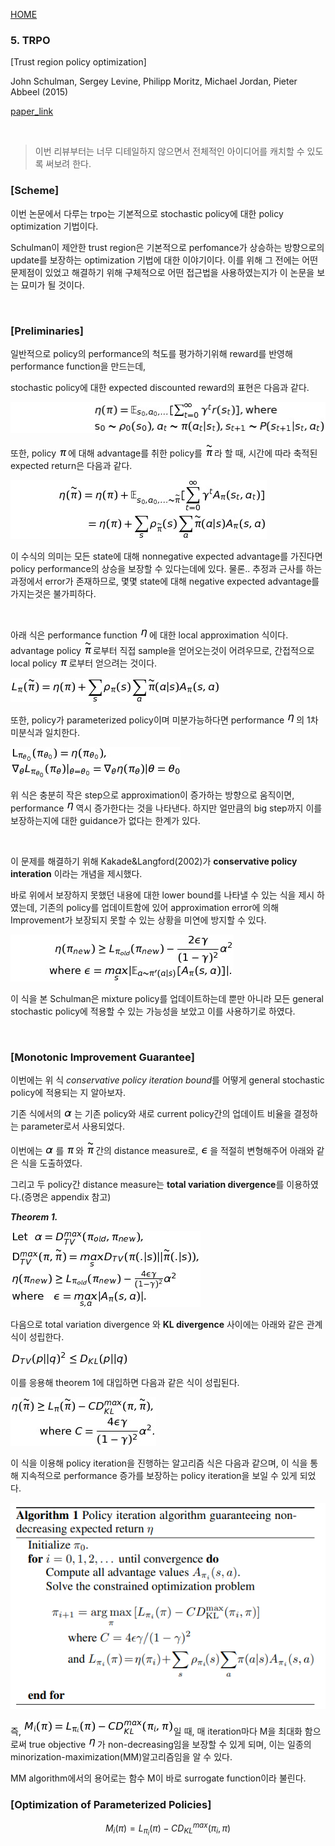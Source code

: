 [HOME](../README.md)

### 5. TRPO

[Trust region policy optimization]

John Schulman, Sergey Levine, Philipp Moritz, Michael Jordan, Pieter Abbeel (2015)

[paper_link](https://arxiv.org/pdf/1502.05477.pdf)

</br>

> 이번 리뷰부터는 너무 디테일하지 않으면서 전체적인 아이디어를 캐치할 수 있도록 써보려 한다.

### [Scheme]

이번 논문에서 다루는 trpo는 기본적으로 stochastic policy에 대한 policy optimization 기법이다.

Schulman이 제안한 trust region은 기본적으로 perfomance가 상승하는 방향으로의 update를 보장하는 optimization 기법에 대한 이야기이다. 이를 위해 그 전에는 어떤 문제점이 있었고 해결하기 위해 구체적으로 어떤 접근법을 사용하였는지가 이 논문을 보는 묘미가 될 것이다.

</br>

### [Preliminaries]

일반적으로 policy의 performance의 척도를 평가하기위해 reward를 반영해 performance function을 만드는데,

stochastic policy에 대한 expected discounted reward의 표현은 다음과 같다.

<img src="../img/trpo1.png"/>

또한, policy <img src="../img/pi.png"/>에 대해 advantage를 취한 policy를 <img src="../img/adv_pi.png"/>라 할 때, 시간에 따라 축적된 expected return은 다음과 같다.

<img src="../img/trpo2.png"/>

이 수식의 의미는 모든 state에 대해 nonnegative expected advantage를 가진다면 policy performance의 상승을 보장할 수 있다는데에 있다. 물론.. 추정과 근사를 하는 과정에서 error가 존재하므로, 몇몇 state에 대해 negative expected advantage를 가지는것은 불가피하다.

</br>

아래 식은 performance function <img src="../img/eta.png"/>에 대한 local approximation 식이다. advantage policy <img src="../img/adv_pi.png"/>로부터 직접 sample을 얻어오는것이 어려우므로, 간접적으로 local policy <img src="../img/pi.png"/>로부터 얻으려는 것이다.

<img src="../img/trpo3.png"/>

또한, policy가 parameterized policy이며 미분가능하다면 performance <img src="../img/eta.png"/>의 1차 미분식과 일치한다.

<img src="../img/trpo4.png"/>

위 식은 충분히 작은 step으로 approximation이 증가하는 방향으로 움직이면, performance <img src="../img/eta.png"/>역시 증가한다는 것을 나타낸다. 하지만 얼만큼의 big step까지 이를 보장하는지에 대한 guidance가 없다는 한계가 있다.

</br>

이 문제를 해결하기 위해  Kakade&Langford(2002)가 **conservative policy interation** 이라는 개념을 제시했다.

바로 위에서 보장하지 못했던 내용에 대한 lower bound를 나타낼 수 있는 식을 제시 하였는데, 기존의 policy를 업데이트함에 있어 approximation error에 의해 Improvement가 보장되지 못할 수 있는 상황을 미연에 방지할 수 있다.

<img src="../img/trpo5.png"/>

이 식을 본 Schulman은 mixture policy를 업데이트하는데 뿐만 아니라 모든 general stochastic policy에 적용할 수 있는 가능성을 보았고 이를 사용하기로 하였다.

</br>

### [Monotonic Improvement Guarantee]

이번에는 위 식 *conservative policy iteration bound*를 어떻게 general stochastic policy에 적용되는 지  알아보자.

 기존 식에서의 <img src="../img/alpha.png"/>는 기존 policy와 새로 current policy간의 업데이트 비율을 결정하는 parameter로서 사용되었다.

이번에는 <img src="../img/alpha.png"/>를 <img src="../img/pi.png"/>와 <img src="../img/adv_pi.png"/>간의 distance measure로, <img src="../img/epsilon.png"/>을 적절히 변형해주어 아래와 같은 식을 도출하였다.

그리고 두 policy간 distance measure는 **total variation divergence**를 이용하였다.(증명은 appendix 참고)

***Theorem 1.***

<img src="../img/trpo6.png"/>

다음으로 total variation divergence 와 **KL divergence** 사이에는 아래와 같은 관계식이 성립한다.

<img src="../img/trpo7.png"/>

이를 응용해 theorem 1에 대입하면 다음과 같은 식이 성립된다.

<img src="../img/trpo8.png"/>

이 식을 이용해 policy iteration을 진행하는 알고리즘 식은 다음과 같으며, 이 식을 통해 지속적으로 performance 증가를 보장하는 policy iteration을 보일 수 있게 되었다.

<img src="../img/trpo9.png"/>

즉, <img src="../img/trpo10.png"/>일 때, 매 iteration마다 M을 최대화 함으로써 true objective <img src="../img/eta.png"/>가 non-decreasing임을 보장할 수 있게 되며, 이는 일종의 minorization-maximization(MM)알고리즘임을 알 수 있다.

MM algorithm에서의 용어로는 함수 M이 바로 surrogate function이라 불린다.



### [Optimization of Parameterized Policies]


$$
M_i(\pi) =  L_{\pi_i}(\pi) -CD^{max}_{KL}(\pi_i,\pi)
$$
